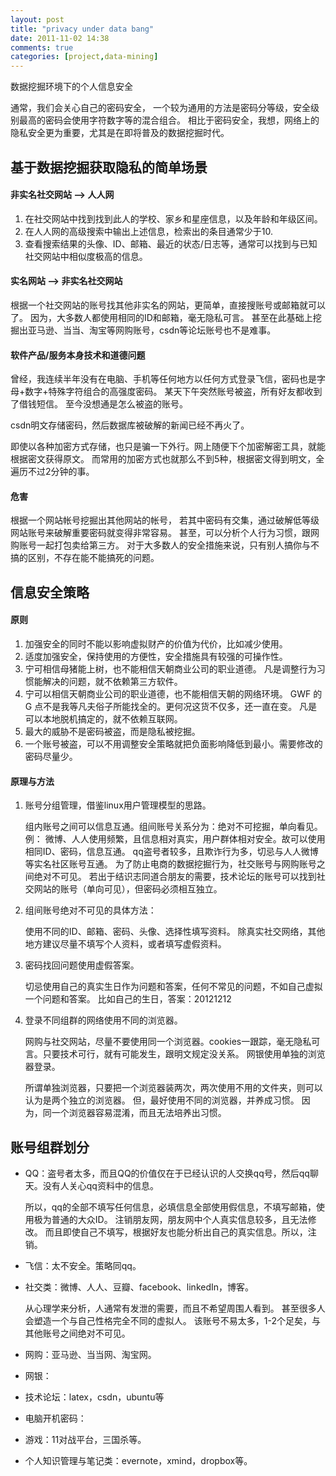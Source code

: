```yaml
---
layout: post
title: "privacy under data bang"
date: 2011-11-02 14:38
comments: true
categories: [project,data-mining]
---
```


数据挖掘环境下的个人信息安全

通常，我们会关心自己的密码安全，
一个较为通用的方法是密码分等级，安全级别最高的密码会使用字符数字等的混合组合。
相比于密码安全，我想，网络上的隐私安全更为重要，尤其是在即将普及的数据挖掘时代。

基于数据挖掘获取隐私的简单场景
------------------------------

<!--more-->

#### 非实名社交网站 --> 人人网

1. 在社交网站中找到找到此人的学校、家乡和星座信息，以及年龄和年级区间。
2. 在人人网的高级搜索中输出上述信息，检索出的条目通常少于10.
3. 查看搜索结果的头像、ID、邮箱、最近的状态/日志等，通常可以找到与已知社交网站中相似度极高的信息。

#### 实名网站 --> 非实名社交网站

根据一个社交网站的账号找其他非实名的网站，更简单，直接搜账号或邮箱就可以了。
因为，大多数人都使用相同的ID和邮箱，毫无隐私可言。
甚至在此基础上挖掘出亚马逊、当当、淘宝等网购账号，csdn等论坛账号也不是难事。

#### 软件产品/服务本身技术和道德问题

曾经，我连续半年没有在电脑、手机等任何地方以任何方式登录飞信，密码也是字母+数字+特殊字符组合的高强度密码。
某天下午突然账号被盗，所有好友都收到了借钱短信。
至今没想通是怎么被盗的账号。

csdn明文存储密码，然后数据库被破解的新闻已经不再火了。

即使以各种加密方式存储，也只是骗一下外行。网上随便下个加密解密工具，就能根据密文获得原文。
而常用的加密方式也就那么不到5种，根据密文得到明文，全遍历不过2分钟的事。

#### 危害

根据一个网站帐号挖掘出其他网站的帐号，
若其中密码有交集，通过破解低等级网站账号来破解重要密码就变得非常容易。
甚至，可以分析个人行为习惯，跟网购账号一起打包卖给第三方。
对于大多数人的安全措施来说，只有别人搞你与不搞的区别，不存在能不能搞死的问题。

信息安全策略
------------

#### 原则

1. 加强安全的同时不能以影响虚拟财产的价值为代价，比如减少使用。
2. 适度加强安全，保持使用的方便性，安全措施具有较强的可操作性。
3. 宁可相信母猪能上树，也不能相信天朝商业公司的职业道德。
	凡是调整行为习惯能解决的问题，就不依赖第三方软件。
4. 宁可以相信天朝商业公司的职业道德，也不能相信天朝的网络环境。
	GWF 的 G 点不是我等凡夫俗子所能找全的。更何况这货不仅多，还一直在变。
	凡是可以本地脱机搞定的，就不依赖互联网。
5. 最大的威胁不是密码被盗，而是隐私被挖掘。
6. 一个账号被盗，可以不用调整安全策略就把负面影响降低到最小。需要修改的密码尽量少。

#### 原理与方法

1. 账号分组管理，借鉴linux用户管理模型的思路。

	组内账号之间可以信息互通。组间账号关系分为：绝对不可挖掘，单向看见。例：
	微博、人人使用频繁，且信息相对真实，用户群体相对安全。故可以使用相同ID、密码，信息互通。
	qq盗号者较多，且欺诈行为多，切忌与人人微博等实名社区账号互通。
	为了防止电商的数据挖掘行为，社交账号与网购账号之间绝对不可见。
	若出于结识志同道合朋友的需要，技术论坛的账号可以找到社交网站的账号（单向可见），但密码必须相互独立。

2. 组间账号绝对不可见的具体方法：

	使用不同的ID、邮箱、密码、头像、选择性填写资料。
	除真实社交网络，其他地方建议尽量不填写个人资料，或者填写虚假资料。

3. 密码找回问题使用虚假答案。

	切忌使用自己的真实生日作为问题和答案，任何不常见的问题，不如自己虚拟一个问题和答案。
	比如自己的生日，答案：20121212

4. 登录不同组群的网络使用不同的浏览器。

	网购与社交网站，尽量不要使用同一个浏览器。cookies一跟踪，毫无隐私可言。只要技术可行，就有可能发生，跟明文规定没关系。
	网银使用单独的浏览器登录。

	所谓单独浏览器，只要把一个浏览器装两次，两次使用不用的文件夹，则可以认为是两个独立的浏览器。
	但，最好使用不同的浏览器，并养成习惯。
	因为，同一个浏览器容易混淆，而且无法培养出习惯。

账号组群划分
------------

- QQ：盗号者太多，而且QQ的价值仅在于已经认识的人交换qq号，然后qq聊天。没有人关心qq资料中的信息。

	所以，qq的全部不填写任何信息，必填信息全部使用假信息，不填写邮箱，使用极为普通的大众ID。
	注销朋友网，朋友网中个人真实信息较多，且无法修改。
	而且即使自己不填写，根据好友也能分析出自己的真实信息。所以，注销。
- 飞信：太不安全。策略同qq。
- 社交类：微博、人人、豆瓣、facebook、linkedIn，博客。

	从心理学来分析，人通常有发泄的需要，而且不希望周围人看到。
	甚至很多人会塑造一个与自己性格完全不同的虚拟人。
	该账号不易太多，1-2个足矣，与其他账号之间绝对不可见。
- 网购：亚马逊、当当网、淘宝网。
- 网银：
- 技术论坛：latex，csdn，ubuntu等
- 电脑开机密码：
- 游戏：11对战平台，三国杀等。
- 个人知识管理与笔记类：evernote，xmind，dropbox等。
